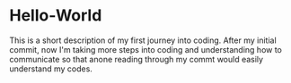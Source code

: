 # Hello-World
This is a short description of my first journey into coding.
After my initial commit, now I'm taking more steps into coding and understanding how to communicate so that anone reading through my commt would easily understand my codes.
